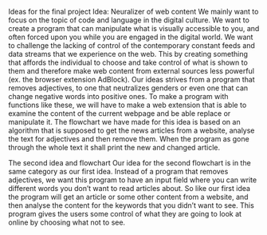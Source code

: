  Ideas for the final project
Idea: Neuralizer of web content
We mainly want to focus on the topic of code and language in the digital culture. We want to create a program that can manipulate what is visually accessible to you, and often forced upon you while you are engaged in the digital world. We want to challenge the lacking of control of the contemporary constant feeds and data streams that we experience on the web. This by creating something that affords the individual to choose and take control of what is shown to them and therefore make web content from external sources less powerful (ex. the browser extension AdBlock).
Our ideas strives from a program that removes adjectives, to one that neutralizes genders or even one that can change negative words into positive ones. To make a program with functions like these, we will have to make a web extension that is able to examine the content of the current webpage and be able replace or manipulate it.
The flowchart we have made for this idea is based on an algorithm that is supposed to get the news articles from a website, analyse the text for adjectives and then remove them. When the program as gone through the whole text it shall print the new and changed article.

The second idea and flowchart
Our idea for the second flowchart is in the same category as our first idea. Instead of a program that removes adjectives, we want this program to have an input field where you can write different words you don’t want to read articles about. So like our first idea the program will get an article or some other content from a website, and then analyse the content for the keywords that you didn’t want to see. This program gives the users some control of what they are going to look at online by choosing what not to see. 
